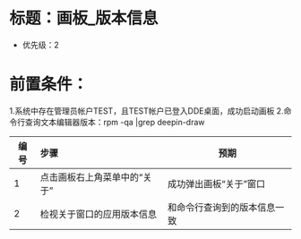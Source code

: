 # 标题：画板_版本信息
* 优先级：2
# 前置条件：
1.系统中存在管理员帐户TEST，且TEST帐户已登入DDE桌面，成功启动画板
2.命令行查询文本编辑器版本：rpm -qa |grep deepin-draw

| 编号 | 步骤                                         | 预期                 |
| ---- | :------------------------------------------- | -------------------- |
| 1    | 点击画板右上角菜单中的“关于” | 成功弹出画板“关于”窗口 |
| 2    | 检视关于窗口的应用版本信息 | 和命令行查询到的版本信息一致  |

